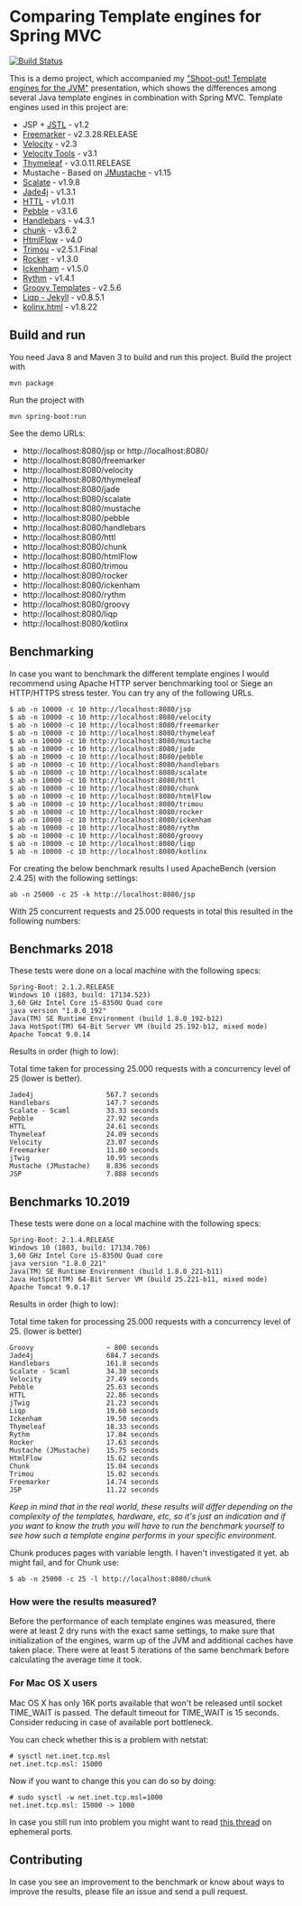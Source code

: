 # Comparing Template engines for Spring MVC

[![Build Status](https://travis-ci.org/jreijn/spring-comparing-template-engines.png?branch=master)](https://travis-ci.org/jreijn/spring-comparing-template-engines)

This is a demo project, which accompanied my ["Shoot-out! Template engines for the JVM"](http://www.slideshare.net/jreijn/comparing-templateenginesjvm) presentation, which shows the differences among several Java template engines in combination with Spring MVC. Template engines used in this project are:

* JSP + [JSTL](https://jstl.java.net/) - v1.2
* [Freemarker](http://www.freemarker.org/) - v2.3.28.RELEASE
* [Velocity](http://velocity.apache.org/) - v2.3
* [Velocity Tools](http://velocity.apache.org/tools/) - v3.1
* [Thymeleaf](http://www.thymeleaf.org/) - v3.0.11.RELEASE
* Mustache - Based on [JMustache](https://github.com/samskivert/jmustache) - v1.15
* [Scalate](http://scalate.fusesource.org/)  - v1.9.8
* [Jade4j](https://github.com/neuland/jade4j) - v1.3.1
* [HTTL](http://httl.github.io/en/) - v1.0.11
* [Pebble](https://pebbletemplates.io/) - v3.1.6
* [Handlebars](http://jknack.github.io/handlebars.java/) - v4.3.1
* [chunk](http://www.x5software.com/chunk/) - v3.6.2
* [HtmlFlow](https://github.com/xmlet/HtmlFlow/) - v4.0
* [Trimou](http://trimou.org/) - v2.5.1.Final
* [Rocker](https://github.com/fizzed/rocker/) - v1.3.0
* [Ickenham](https://github.com/enpassant/ickenham) - v1.5.0
* [Rythm](http://rythmengine.org/) - v1.4.1
* [Groovy Templates](https://groovy.apache.org/) - v2.5.6
* [Liqp - Jekyll](https://github.com/bkiers/Liqp) - v0.8.5.1
* [kolinx.html](https://github.com/Kotlin/kotlinx.html) - v1.8.22

## Build and run
You need Java 8 and Maven 3 to build and run this project.
Build the project with

    mvn package

Run the project with

    mvn spring-boot:run

See the demo URLs:

  - http://localhost:8080/jsp or http://localhost:8080/
  - http://localhost:8080/freemarker
  - http://localhost:8080/velocity
  - http://localhost:8080/thymeleaf
  - http://localhost:8080/jade
  - http://localhost:8080/scalate
  - http://localhost:8080/mustache
  - http://localhost:8080/pebble
  - http://localhost:8080/handlebars
  - http://localhost:8080/httl  
  - http://localhost:8080/chunk
  - http://localhost:8080/htmlFlow
  - http://localhost:8080/trimou
  - http://localhost:8080/rocker
  - http://localhost:8080/ickenham
  - http://localhost:8080/rythm
  - http://localhost:8080/groovy
  - http://localhost:8080/liqp
  - http://localhost:8080/kotlinx

## Benchmarking

In case you want to benchmark the different template engines I would recommend using Apache HTTP server benchmarking tool or Siege an HTTP/HTTPS stress tester.
You can try any of the following URLs.

    $ ab -n 10000 -c 10 http://localhost:8080/jsp
    $ ab -n 10000 -c 10 http://localhost:8080/velocity
    $ ab -n 10000 -c 10 http://localhost:8080/freemarker
    $ ab -n 10000 -c 10 http://localhost:8080/thymeleaf
    $ ab -n 10000 -c 10 http://localhost:8080/mustache
    $ ab -n 10000 -c 10 http://localhost:8080/jade
    $ ab -n 10000 -c 10 http://localhost:8080/pebble
    $ ab -n 10000 -c 10 http://localhost:8080/handlebars
    $ ab -n 10000 -c 10 http://localhost:8080/scalate
    $ ab -n 10000 -c 10 http://localhost:8080/httl
    $ ab -n 10000 -c 10 http://localhost:8080/chunk
    $ ab -n 10000 -c 10 http://localhost:8080/htmlFlow
    $ ab -n 10000 -c 10 http://localhost:8080/trimou
    $ ab -n 10000 -c 10 http://localhost:8080/rocker
    $ ab -n 10000 -c 10 http://localhost:8080/ickenham
    $ ab -n 10000 -c 10 http://localhost:8080/rythm
    $ ab -n 10000 -c 10 http://localhost:8080/groovy
    $ ab -n 10000 -c 10 http://localhost:8080/liqp
    $ ab -n 10000 -c 10 http://localhost:8080/kotlinx

For creating the below benchmark results I used ApacheBench (version 2.4.25) with the following settings:

```
ab -n 25000 -c 25 -k http://localhost:8080/jsp
```
With 25 concurrent requests and 25.000 requests in total this resulted in the following numbers:


## Benchmarks 2018

These tests were done on a local machine with the following specs:

```
Spring-Boot: 2.1.2.RELEASE
Windows 10 (1803, build: 17134.523)
3,60 GHz Intel Core i5-8350U Quad core
java version "1.8.0_192"
Java(TM) SE Runtime Environment (build 1.8.0_192-b12)
Java HotSpot(TM) 64-Bit Server VM (build 25.192-b12, mixed mode)
Apache Tomcat 9.0.14
```

Results in order (high to low):

Total time taken for processing 25.000 requests with a concurrency level of 25 (lower is better).

```
Jade4j                  567.7 seconds
Handlebars              147.7 seconds
Scalate - Scaml         33.33 seconds
Pebble                  27.92 seconds
HTTL                    24.61 seconds
Thymeleaf               24.09 seconds
Velocity                23.07 seconds
Freemarker              11.80 seconds
jTwig                   10.95 seconds
Mustache (JMustache)    8.836 seconds
JSP                     7.888 seconds
```

## Benchmarks 10.2019

These tests were done on a local machine with the following specs:

```
Spring-Boot: 2.1.4.RELEASE
Windows 10 (1803, build: 17134.706)
3,60 GHz Intel Core i5-8350U Quad core
java version "1.8.0_221"
Java(TM) SE Runtime Environment (build 1.8.0_221-b11)
Java HotSpot(TM) 64-Bit Server VM (build 25.221-b11, mixed mode)
Apache Tomcat 9.0.17
```

Results in order (high to low):

Total time taken for processing 25.000 requests with a concurrency level of 25. (lower is better)

```
Groovy                  ~ 800 seconds
Jade4j                  684.7 seconds
Handlebars              161.8 seconds
Scalate - Scaml         34.38 seconds
Velocity                27.49 seconds
Pebble                  25.63 seconds
HTTL                    22.86 seconds
jTwig                   21.23 seconds
Liqp                    19.60 seconds
Ickenham                19.50 seconds
Thymeleaf               18.33 seconds
Rythm                   17.84 seconds
Rocker                  17.63 seconds
Mustache (JMustache)    15.75 seconds
HtmlFlow                15.62 seconds
Chunk                   15.04 seconds
Trimou                  15.02 seconds
Freemarker              14.74 seconds
JSP                     11.22 seconds
```

*Keep in mind that in the real world, these results will differ depending on the complexity of the templates, hardware, etc, so it's just an indication and if you want to know the truth you will have to run the benchmark yourself to see how such a template engine performs in your specific environment.*

Chunk produces pages with variable length. I haven't investigated it yet. ab might fail, and for Chunk use:

    $ ab -n 25000 -c 25 -l http://localhost:8080/chunk

### How were the results measured?

Before the performance of each template engines was measured, there were at least 2 dry runs with the exact same settings, to make sure that initialization of the engines, warm up of the JVM and additional caches have taken place. There were at least 5 iterations of the same benchmark before calculating the average time it took.

### For Mac OS X users

Mac OS X has only 16K ports available that won't be released until socket
TIME_WAIT is passed. The default timeout for TIME_WAIT is 15 seconds.
Consider reducing in case of available port bottleneck.

You can check whether this is a problem with netstat:

    # sysctl net.inet.tcp.msl
    net.inet.tcp.msl: 15000

Now if you want to change this you can do so by doing:

    # sudo sysctl -w net.inet.tcp.msl=1000
    net.inet.tcp.msl: 15000 -> 1000

In case you still run into problem you might want to read [this thread](http://stackoverflow.com/questions/1216267/ab-program-freezes-after-lots-of-requests-why/1217100#1217100) on ephemeral ports.

## Contributing

In case you see an improvement to the benchmark or know about ways to improve the results, please file an issue and send a pull request.
